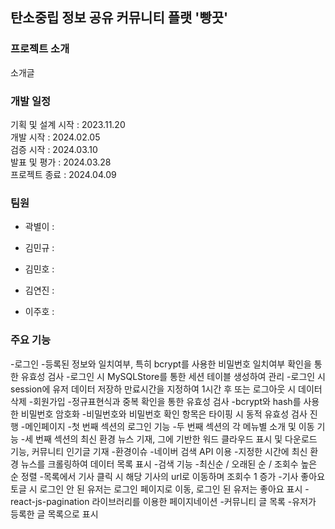 ## 탄소중립 정보 공유 커뮤니티 플랫 '빵끗'

### 프로젝트 소개
소개글

### 개발 일정
기획 및 설계 시작 : 2023.11.20  
개발 시작 : 2024.02.05  
검증 시작 : 2024.03.10  
발표 및 평가 : 2024.03.28  
프로젝트 종료 : 2024.04.09  

### 팀원
* 곽별이 : 

* 김민규 :

* 김민호 :

* 김연진 :

* 이주호 :


### 주요 기능
-로그인
 -등록된 정보와 일치여부, 특히 bcrypt를 사용한 비밀번호 일치여부 확인을 통한 유효성 검사
 -로그인 시 MySQLStore를 통한 세션 테이블 생성하여 관리
 -로그인 시 session에 유저 데이터 저장하 만료시간을 지정하여 1시간 후 또는 로그아웃 시 데이터 삭제
-회원가입
 -정규표현식과 중복 확인을 통한 유효성 검사
 -bcrypt와 hash를 사용한 비밀번호 암호화
 -비밀번호와 비밀번호 확인 항목은 타이핑 시 동적 유효성 검사 진행
-메인페이지
 -첫 번째 섹션의 로그인 기능
 -두 번째 섹션의 각 메뉴별 소개 및 이동 기능
 -세 번째 섹션의 최신 환경 뉴스 기재, 그에 기반한 워드 클라우드 표시 및 다운로드 기능, 커뮤니티 인기글 기재
-환경이슈
 -네이버 검색 API 이용
 -지정한 시간에 최신 환경 뉴스를 크롤링하여 데이터 목록 표시
 -검색 기능
 -최신순 / 오래된 순 / 조회수 높은 순 정렬
 -목록에서 기사 클릭 시 해당 기사의 url로 이동하며 조회수 1 증가
 -기사 좋아요 토글 시 로그인 안 된 유저는 로그인 페이지로 이동, 로그인 된 유저는 좋아요 표시
 -react-js-pagination 라이브러리를 이용한 페이지네이션
-커뮤니티 글 목록
 -유저가 등록한 글 목록으로 표시
 
